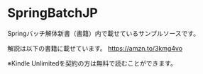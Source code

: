 # SpringBatchJP
Springバッチ解体新書（書籍）内で載せているサンプルソースです。

解説は以下の書籍に載せています。
https://amzn.to/3kmg4vo

※Kindle Unlimitedを契約の方は無料で読むことができます。
